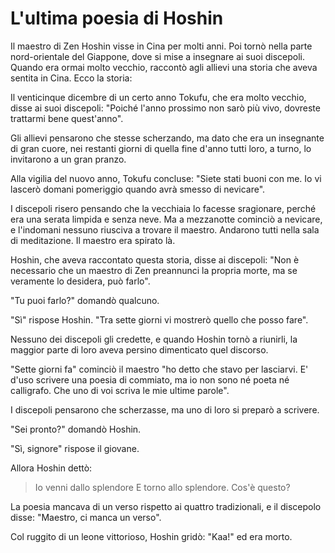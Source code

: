 # L'ultima poesia di Hoshin

Il maestro di Zen Hoshin visse in Cina per molti anni. Poi tornò nella parte nord-orientale del Giappone, dove si mise a insegnare ai suoi discepoli. Quando era ormai molto vecchio, raccontò agli allievi una storia che aveva sentita in Cina. Ecco la storia:

Il venticinque dicembre di un certo anno Tokufu, che era molto vecchio, disse ai suoi discepoli: "Poiché l'anno prossimo non sarò più vivo, dovreste trattarmi bene quest'anno".

Gli allievi pensarono che stesse scherzando, ma dato che era un insegnante di gran cuore, nei restanti giorni di quella fine d'anno tutti loro, a turno, lo invitarono a un gran pranzo.

Alla vigilia del nuovo anno, Tokufu concluse: "Siete stati buoni con me. Io vi lascerò domani pomeriggio quando avrà smesso di nevicare".

I discepoli risero pensando che la vecchiaia lo facesse sragionare, perché era una serata limpida e senza neve. Ma a mezzanotte cominciò a nevicare, e l'indomani nessuno riusciva a trovare il maestro. Andarono tutti nella sala di meditazione. Il maestro era spirato là.

Hoshin, che aveva raccontato questa storia, disse ai discepoli: "Non è necessario che un maestro di Zen preannunci la propria morte, ma se veramente lo desidera, può farlo".

"Tu puoi farlo?" domandò qualcuno.

"Sì" rispose Hoshin. "Tra sette giorni vi mostrerò quello che posso fare".

Nessuno dei discepoli gli credette, e quando Hoshin tornò a riunirli, la maggior parte di loro aveva persino dimenticato quel discorso.

"Sette giorni fa" cominciò il maestro "ho detto che stavo per lasciarvi. E' d'uso scrivere una poesia di commiato, ma io non sono né poeta né calligrafo. Che uno di voi scriva le mie ultime parole".

I discepoli pensarono che scherzasse, ma uno di loro si preparò a scrivere.

"Sei pronto?" domandò Hoshin.

"Sì, signore" rispose il giovane.

Allora Hoshin dettò:

> Io venni dallo splendore
> E torno allo splendore.
> Cos'è questo?

La poesia mancava di un verso rispetto ai quattro tradizionali, e il discepolo disse: "Maestro, ci manca un verso".

Col ruggito di un leone vittorioso, Hoshin gridò: "Kaa!" ed era morto.
